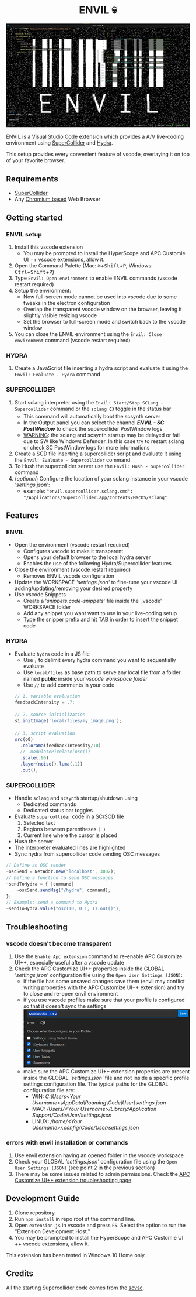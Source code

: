 <div align="center">

# ENVIL 💀

</div>

![ENVIL](resources/envil.png)

ENVIL is a [Visual Studio Code](https://code.visualstudio.com/) extension which provides a A/V live-coding environment using [SuperCollider](https://supercollider.github.io/) and [Hydra](https://hydra.ojack.xyz/).

This setup provides every convenient feature of vscode, overlaying it on top of your favorite browser.

## Requirements

- [SuperCollider](https://supercollider.github.io/downloads)
- Any [Chromium based](https://en.wikipedia.org/wiki/Chromium_(web_browser)#Browsers_based_on_Chromium) Web Browser

## Getting started

### ENVIL setup

1. Install this vscode extension
   - You may be prompted to install the HyperScope and APC Customie UI ++ vscode extensions, allow it.
2. Open the Command Palette (Mac: <kbd>⌘</kbd>+<kbd>Shift</kbd>+<kbd>P</kbd>, Windows: <kbd>Ctrl</kbd>+<kbd>Shift</kbd>+<kbd>P</kbd>)
3. Type `Envil: Open environment` to enable ENVIL commands (vscode restart required)
4. Setup the environment:
   - Now full-screen mode cannot be used into vscode due to some tweaks in the electron configuration
   - Overlap the transparent vscode window on the browser, leaving it slightly visible resizing vscode
   - Set the browser to full-screen mode and switch back to the vscode window
5. You can close the ENVIL environment using the `Envil: Close environment` command (vscode restart required)

### HYDRA
1. Create a JavaScript file inserting a hydra script and evaluate it using the `Envil: Evaluate - Hydra` command

### SUPERCOLLIDER

1. Start sclang interpreter using the `Envil: Start/Stop SCLang - Supercollider` command or the `sclang ⭕` toggle in the status bar
   - This command will automatically boot the scsynth server
   - In the Output panel you can select the channel ***ENVIL - SC PostWindow*** to check the supercollider PostWindow logs
   - <ins>WARNING</ins>: the sclang and scsynth startup may be delayed or fail due to SW like Windows Defender. In this case try to restart sclang or check SC PostWindow logs for more informations
2. Create a SCD file inserting a supercollider script and evaluate it using the `Envil: Evaluate - Supercollider` command
3. To Hush the supercollider server use the `Envil: Hush - Supercollider` command
4. (*optional*) Configure the location of your sclang instance in your vscode *'settings.json'*:
   - example: `"envil.supercollider.sclang.cmd": "/Applications/SuperCollider.app/Contents/MacOS/sclang"`

## Features

### ENVIL

- Open the environment (vscode restart required)
  - Configures vscode to make it transparent
  - Opens your default browser to the local hydra server
  - Enables the use of the following Hydra/Supercollider features
- Close the environment (vscode restart required)
  - Removes ENVIL vscode configuration
- Update the WORKSPACE *'settings.json'* to fine-tune your vscode UI adding/updating/removing your desired property
- Use vscode Snippets
  - Create a '*snippets.code-snippets*' file inside the '.vscode' WORKSPACE folder
  - Add any snippet you want want to use in your live-coding setup
  - Type the snipper prefix and hit TAB in order to insert the snippet code

### HYDRA

- Evaluate `hydra` code in a JS file
  - Use `;` to delimit every hydra command you want to sequentially evaluate
  - Use `local/files` as base path to serve any local file from a folder named **public** inside your *vscode workspace folder*
  - Use `//` to add comments in your code
  ```javascript
  // 1. variable evaluation
  feedbackIntensity = .7;

  // 2. source initialization
  s1.initImage('local/files/my_image.png');

  // 3. script evaluation
  src(o0)
    .colorama(feedbackIntensity/10)
    // .modulatePixelate(osc())
    .scale(.96)
    .layer(noise().luma(.1))
    .out();
  ```

### SUPERCOLLIDER

- Handle `sclang` and `scsynth` startup/shutdown using
  - Dedicated commands
  - Dedicated status bar toggles
- Evaluate `supercollider` code in a SC/SCD file
  1. Selected text
  2. Regions between parentheses `( )`
  3. Current line where the cursor is placed
- Hush the server
- The interpreter evaluated lines are highlighted
- Sync hydra from supercollider code sending OSC messages
```javascript
// Define an OSC sender
~oscSend = NetAddr.new("localhost", 3002);
// Define a function to send OSC messages
~sendToHydra = { |command|
    ~oscSend.sendMsg("/hydra", command);
};
// Example: send a command to Hydra
~sendToHydra.value("osc(10, 0.1, 1).out()");
```

## Troubleshooting

### vscode doesn't become transparent

1. Use the `Enable Apc extension` command to re-enable APC Customize UI++, especially useful after a vscode update
2. Check the APC Customize UI++ properties inside the GLOBAL *'settings.json'* configuration file using the `Open User Settings (JSON)`:
   - if the file has some unsaved changes save them (envil may conflict writing properties with the APC Customize UI++ extension) and try to close and re-open envil environment
   - if you use vscode profiles make sure that your profile is configured so that it doesn't sync the settings
  ![vscode profile configuration example](resources/profiles-config.png)
   - make sure the APC Customize UI++ extension properties are present inside the GLOBAL *'settings.json'* file and not inside a specific profile settings configuration file. The typical paths for the GLOBAL configuration file are:
     - WIN: *C:\Users\<Your Username>\AppData\Roaming\Code\User\settings.json*
     - MAC: */Users/\<Your Username>/Library/Application Support/Code/User/settings.json*
     - LINUX: */home/\<Your Username>/.config/Code/User/settings.json*

### errors with envil installation or commands

1. Use envil extension having an opened folder in the vscode workspace
2. Check your GLOBAL *'settings.json'* configuration file using the `Open User Settings (JSON)` (see point 2 in the previous section)
3. There may be some issues related to admin permissions. Check the [APC Customize UI++ extension troubleshooting page](https://github.com/drcika/apc-extension/blob/production/README.md#troubleshooting-extension-issues)

## Development Guide

1. Clone repository.
2. Run `npm install` in repo root at the command line.
3. Open `extension.js` in vscode and press `F5`. Select the option to run the "Extension Development Host."
4. You may be prompted to install the HyperScope and APC Customie UI ++ vscode extensions, allow it.

This extension has been tested in Windows 10 Home only.

## Credits

All the starting Supercollider code comes from the [scvsc](https://github.com/alexander-daniel/scvsc).